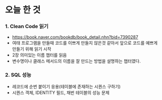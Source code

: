 # 오늘 한 것
### 1. Clean Code 읽기
- https://book.naver.com/bookdb/book_detail.nhn?bid=7390287
- 여태 프로그램을 만들때 코드를 이쁘게 만들지 않은것 같아서 앞으로 코드를 예쁘게 만들기 위해 읽기 시작
- 2장 의미있는 이름 챕터를 읽음
- 변수명이나 클래스 메서드의 이름을 잘 만드는 방법을 설명하는 챕터였다.

### 2. SQL 성능
- 레코드에 순번 붙이기 응용(테이블에 존재하는 시퀀스 구하기)
- 시퀀스 객체, IDENTITY 필드, 채번 테이블의 성능 문제

